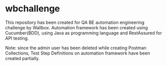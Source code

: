 # wbchallenge
This repository has been created for QA BE automation engineering challenge by Wallbox.
Automation framework has been created using Cucumber(BDD), using Java as programming language and RestAssured for API testing.

Note: since the admin user has been deleted while creating Postman Collections, Test Step Definitions on automation framework have been created partially.
